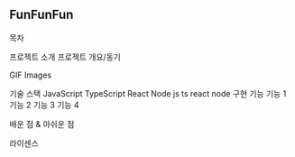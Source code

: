 ## FunFunFun
목차

프로젝트 소개
프로젝트 개요/동기

GIF Images


기술 스택
JavaScript	TypeScript	React	Node
js	ts	react	node
구현 기능
기능 1
기능 2
기능 3
기능 4

배운 점 & 아쉬운 점

라이센스
